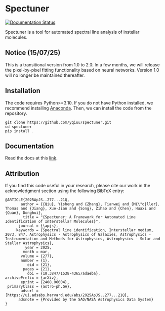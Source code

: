 # Spectuner
[![Documentation Status](https://readthedocs.org/projects/spectuner/badge/?version=latest)](https://spectuner.readthedocs.io/en/latest/?badge=latest)

Spectuner is a tool for automated spectral line analysis of instellar molecules.


## Notice (15/07/25)
This is a transitional version from 1.0 to 2.0. In a few months, we will release the pixel-by-pixel fitting functionality based on neural networks. Version 1.0 will no longer be maintained thereafter.


## Installation
The code requires Python>=3.10. If you do not have Python installed, we
recommend installing [Anaconda](https://www.anaconda.com/products/individual).
Then, we can install the code from the repository.

```
git clone https://github.com/yqiuu/spectuner.git
cd spectuner
pip install .
```

## Documentation
Read the docs at this [link](https://spectuner.readthedocs.io/en/latest/index.html).


## Attribution
If you find this code useful in your research, please cite our work in the acknowledgment section using the following BibTeX entry:
```
@ARTICLE{2025ApJS..277...21Q,
       author = {{Qiu}, Yisheng and {Zhang}, Tianwei and {M{\"o}ller}, Thomas and {Jiang}, Xue-Jian and {Song}, Zihao and {Chen}, Huaxi and {Quan}, Donghui},
        title = "{Spectuner: A Framework for Automated Line Identification of Interstellar Molecules}",
      journal = {\apjs},
     keywords = {Spectral line identification, Interstellar medium, 2073, 847, Astrophysics - Astrophysics of Galaxies, Astrophysics - Instrumentation and Methods for Astrophysics, Astrophysics - Solar and Stellar Astrophysics},
         year = 2025,
        month = mar,
       volume = {277},
       number = {1},
          eid = {21},
        pages = {21},
          doi = {10.3847/1538-4365/adaeba},
archivePrefix = {arXiv},
       eprint = {2408.06004},
 primaryClass = {astro-ph.GA},
       adsurl = {https://ui.adsabs.harvard.edu/abs/2025ApJS..277...21Q},
      adsnote = {Provided by the SAO/NASA Astrophysics Data System}
}
```
